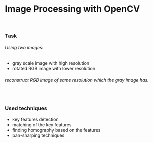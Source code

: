 # Image Processing with OpenCV
&nbsp;
### Task
###### Using two images: 
- gray scale image with high resolution
- rotated RGB image with lower resolution
###### reconstruct RGB image of same resolution which the gray image has.
&nbsp;
### Used techniques
- key features detection
- matching of the key features
- finding homography based on the features
- pan-sharping techniques

